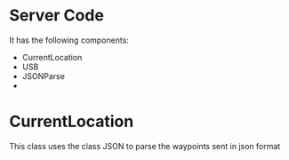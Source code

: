# Server Code
It has the following components: 
- CurrentLocation
- USB
- JSONParse
- 


# CurrentLocation
This class uses the class JSON to parse the waypoints sent in json format

